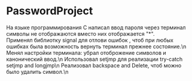 # PasswordProject
На языке программирования С написал ввод пароля через терминал символы не отображаются вместо них отображается "*".  
Применял библиотку signal для отлови ошибок , чтоб при любых ошибках была возможность вернуть терминал прежнее состояние.\n
Менял настройки терминала: убрал отоброжение символов и канонический ввод.\n
Использовал setjmp для реализации try-catch setjmp and longjmp\n
Реализовал backspace and Delete, чтоб можно было удалить символ.\n
